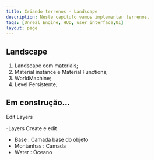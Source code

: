 ```yaml
---
title: Criando terrenos - Landscape
description: Neste capítulo vamos implementar terrenos.
tags: [Unreal Engine, HUD, user interface,UI]
layout: page
---
```


## Landscape
1. Landscape com materiais;
1. Material instance e Material Functions;
1. WorldMachine;
1. Level Persistente;

## Em construção...

Edit Layers

-Layers Create e edit
  - Base : Camada base do objeto
  - Montanhas : Camada  
  - Water : Oceano
